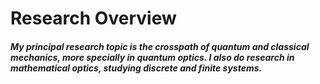 # Research Overview


##### My principal research topic is the crosspath of _quantum_ and _classical mechanics_, more specially in _quantum optics_. I also do research in _mathematical optics_, studying discrete and finite systems.



